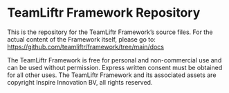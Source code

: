 # TeamLiftr Framework Repository

This is the repository for the TeamLiftr Framework’s source files. For the actual content of the Framework itself, please go to: https://github.com/teamliftr/framework/tree/main/docs

The TeamLiftr Framework is free for personal and non-commercial use and can be used without permission. Express written consent must be obtained for all other uses. The TeamLiftr Framework and its associated assets are copyright Inspire Innovation BV, all rights reserved. 
